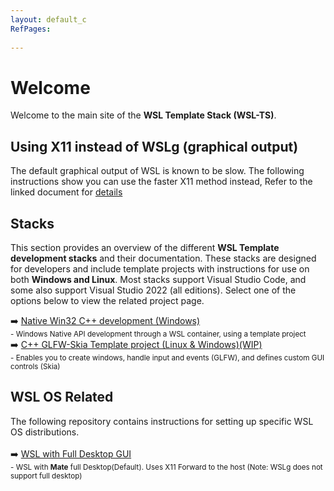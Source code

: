 ```yaml
---
layout: default_c
RefPages:
 
--- 
```

 
# Welcome
Welcome to the main site of the **WSL Template Stack (WSL-TS)**.

## Using X11 instead of WSLg (graphical output)
The default graphical output of WSL is known to be slow. The following instructions show you can use the faster X11 method instead, Refer to the linked document for [details](https://nicojane.github.io/WSL-Template-Stacks-Home/howto_wsl_using_x11)


## Stacks 

This section provides an overview of the different **WSL Template development stacks** and their documentation. These stacks are designed for developers and include template projects with instructions for use on both **Windows and Linux**. Most stacks support Visual Studio Code, and some also support Visual Studio 2022 (all editions).
Select one of the options below to view the related project page.


<span class="nje-ident" style="--nje-number-of-spaces: 4px;"></span> 
➡️ [Native Win32 C++ development (Windows)](https://nicojane.github.io/WSL-Development-Stack-Native-Win32-CPP/)  
<small><span class="nje-ident" style="--nje-number-of-spaces: 22px;"/> </small>
<small> - Windows Native API development through a WSL container, using a template project </small> <br>
<span class="nje-ident" style="--nje-number-of-spaces: 4px;"></span> 
➡️ [C++ GLFW-Skia Template project (Linux & Windows)(WIP)](wip) <br>
<small><span class="nje-ident" style="--nje-number-of-spaces: 22px;"/> </small>
<small> - Enables you to create windows, handle input and events (GLFW), and defines custom GUI controls (Skia) </small> <br>


## WSL OS Related
The following repository contains instructions for setting up specific WSL OS distributions. 
<br><br>
<span class="nje-ident" style="--nje-number-of-spaces: 4px;"></span> 
➡️ [WSL with Full Desktop GUI](https://github.com/NicoJanE/WSL-OS-With-GUI-Desktop)  
<small><span class="nje-ident" style="--nje-number-of-spaces: 22px;"/> </small>
<small> - WSL with **Mate** full Desktop(Default). Uses X11 Forward to the host (Note: WSLg does not support full desktop) </small> <br>


 